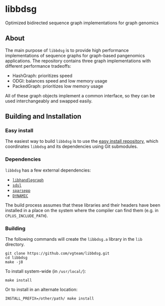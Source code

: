 # libbdsg

Optimized bidirected sequence graph implementations for graph genomics

## About

The main purpose of `libbdsg` is to provide high performance implementations of sequence graphs for graph-based pangenomics applications. The repository contains three graph implementations with different performance tradeoffs:

- HashGraph: prioritizes speed
- ODGI: balances speed and low memory usage
- PackedGraph: prioritizes low memory usage

All of these graph objects implement a common interface, so they can be used interchangeably and swapped easily.

## Building and Installation

### Easy install

The easiest way to build `libbdsg` is to use the [easy install repository](https://github.com/vgteam/libbdsg-easy), which coordinates `libbdsg` and its dependencies using Git submodules.

### Dependencies

`libbdsg` has a few external dependencies:

- [`libhandlegraph`](https://github.com/vgteam/libhandlegraph)
- [`sdsl`](https://github.com/simongog/sdsl-lite)
- [`sparsepp`](https://github.com/greg7mdp/sparsepp)
- [`DYNAMIC`](https://github.com/xxsds/DYNAMIC)

The build process assumes that these libraries and their headers have been installed in a place on the system where the compiler can find them (e.g. in `CPLUS_INCLUDE_PATH`).

### Building

The following commands will create the `libbdsg.a` library in the `lib` directory. 

```
git clone https://github.com/vgteam/libbdsg.git
cd libbdsg
make -j8
```

To install system-wide (in `/usr/local/`):

```
make install
```

Or to install in an alternate location:

```
INSTALL_PREFIX=/other/path/ make install
```

